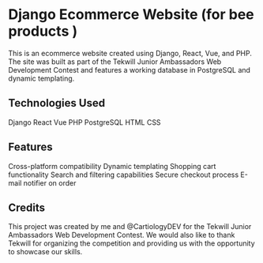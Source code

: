 # Django Ecommerce Website (for bee products )
This is an ecommerce website created using Django, React, Vue, and PHP. The site was built as part of the Tekwill Junior Ambassadors Web Development Contest and features a working database in PostgreSQL and dynamic templating.

## Technologies Used
Django
React
Vue
PHP
PostgreSQL
HTML
CSS

## Features
Cross-platform compatibility
Dynamic templating
Shopping cart functionality
Search and filtering capabilities
Secure checkout process
E-mail notifier on order

## Credits
This project was created by me and @CartiologyDEV for the Tekwill Junior Ambassadors Web Development Contest. We would also like to thank Tekwill for organizing the competition and providing us with the opportunity to showcase our skills.
